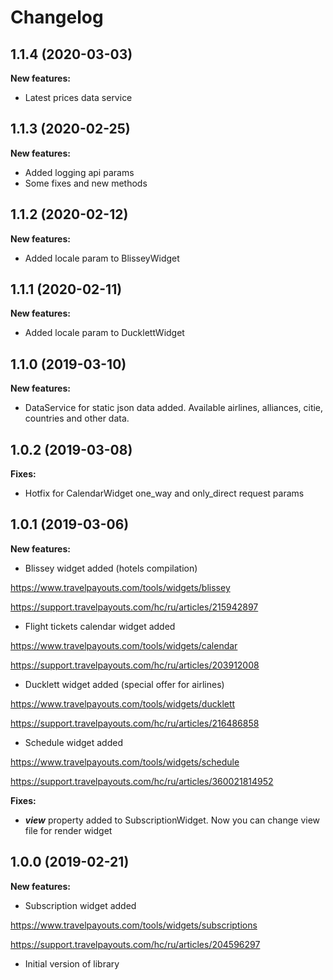 Changelog
=========
1.1.4 (2020-03-03)
----------------------
**New features:**

* Latest prices data service

1.1.3 (2020-02-25)
----------------------
**New features:**

* Added logging api params
* Some fixes and new methods

1.1.2 (2020-02-12)
----------------------
**New features:**

* Added locale param to BlisseyWidget

1.1.1 (2020-02-11)
----------------------
**New features:**

* Added locale param to DucklettWidget

1.1.0 (2019-03-10)
----------------------
**New features:**

* DataService for static json data added. Available airlines, alliances, citie, countries and other data. 

1.0.2 (2019-03-08)
----------------------

**Fixes:**

* Hotfix for CalendarWidget one_way and only_direct request params

1.0.1 (2019-03-06)
----------------------
**New features:**

* Blissey widget added (hotels compilation)

https://www.travelpayouts.com/tools/widgets/blissey

https://support.travelpayouts.com/hc/ru/articles/215942897

* Flight tickets calendar widget added

https://www.travelpayouts.com/tools/widgets/calendar

https://support.travelpayouts.com/hc/ru/articles/203912008

* Ducklett widget added (special offer for airlines)

https://www.travelpayouts.com/tools/widgets/ducklett

https://support.travelpayouts.com/hc/ru/articles/216486858

* Schedule widget added

https://www.travelpayouts.com/tools/widgets/schedule

https://support.travelpayouts.com/hc/ru/articles/360021814952

**Fixes:**

* ***view*** property added to SubscriptionWidget. Now you can change view file for render widget

1.0.0 (2019-02-21)
----------------------

**New features:**

 * Subscription widget added
 
 https://www.travelpayouts.com/tools/widgets/subscriptions
 
 https://support.travelpayouts.com/hc/ru/articles/204596297
 
 * Initial version of library
